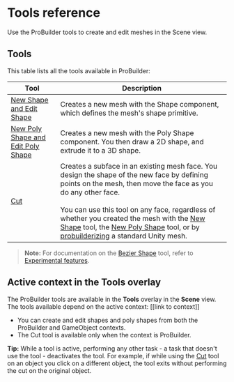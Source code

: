 # Tools reference

Use the ProBuilder tools to create and edit meshes in the Scene view. 

## Tools

This table lists all the tools available in ProBuilder:

| **Tool** | **Description** |
| --- | --- |
| [New Shape and Edit Shape](shape-tool.md) | Creates a new mesh with the Shape component, which defines the mesh's shape primitive. |
| [New Poly Shape and Edit Poly Shape](polyshape.md) | Creates a new mesh with the Poly Shape component. You then draw a 2D shape, and extrude it to a 3D shape. |
| [Cut](cut-tool.md) | Creates a subface in an existing mesh face. You design the shape of the new face by defining points on the mesh, then move the face as you do any other face. <br /><br />You can use this tool on any face, regardless of whether you created the mesh with the [New Shape](shape-tool.md) tool, the [New Poly Shape](polyshape.md) tool, or by [probuilderizing](Object_ProBuilderize.md) a standard Unity mesh. |

> **Note:** For documentation on the [Bezier Shape](bezier.md) tool, refer to [Experimental features](experimental.md).

## Active context in the Tools overlay

The ProBuilder tools are available in the **Tools** overlay in the **Scene** view. The tools available depend on the active context: [[link to context]]

* You can create and edit shapes and poly shapes from both the ProBuilder and GameObject contexts.
* The Cut tool is available only when the context is ProBuilder.

**Tip:** While a tool is active, performing any other task - a task that doesn't use the tool - deactivates the tool. For example, if while using the [Cut](cut-tool.md) tool on an object you click on a different object, the tool exits without performing the cut on the original object. 
